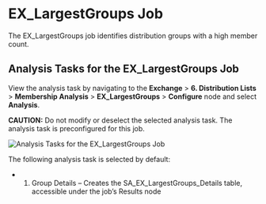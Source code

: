 # EX_LargestGroups Job

The EX_LargestGroups job identifies distribution groups with a high member count.

## Analysis Tasks for the EX_LargestGroups Job

View the analysis task by navigating to the **Exchange** > **6. Distribution Lists** > **Membership
Analysis** > **EX_LargestGroups** > **Configure** node and select **Analysis**.

**CAUTION:** Do not modify or deselect the selected analysis task. The analysis task is
preconfigured for this job.

![Analysis Tasks for the EX_LargestGroups Job](/img/versioned_docs/accessanalyzer_11.6/accessanalyzer/solutions/exchange/distributionlists/membershipanalysis/largestgroupsanalysis.webp)

The following analysis task is selected by default:

-   1. Group Details – Creates the SA_EX_LargestGroups_Details table, accessible under the job’s
       Results node
